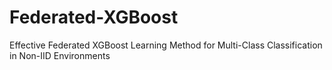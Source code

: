 # Federated-XGBoost
Effective Federated XGBoost Learning Method for Multi-Class Classification in Non-IID Environments
